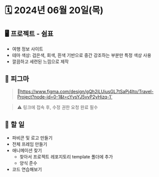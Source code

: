 # 🗓️ 2024년 06월 20일(목)

## 🖥️ 프로젝트 - 쉼표
- 여행 정보 사이트
- 테마 색상: 검은색, 회색, 흰색 기반으로 중간 강조하는 부분만 특정 색상 사용
- 깔끔하고 세련된 느낌으로 제작

## 🎨 피그마
> 🔗https://www.figma.com/design/gQh2jLUiusGL7tSaPj4Ito/Travel-Project?node-id=0-1&t=cYysYJ5vvP2yHizq-1`

> ⚠️ 링크에 접속 후, 수정 권한 요청 완료 필수

## 👤 할 일
- 파비콘 및 로고 만들기
- 전체 프레임 만들기
- 애니메이션 찾기
    - 찾아서 프로젝트 레포지토리 template 폴더에 추가
    - 양식 준수
- 코드 연습해보기